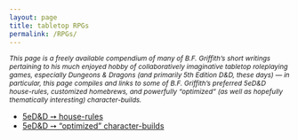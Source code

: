 ```yaml
---
layout: page
title: tabletop RPGs
permalink: /RPGs/
---
```


<p 
  style="font-size:0.75rem; font-style:italic;"
  >This page is a freely available compendium of many of B.F. Griffith’s short writings pertaining to his much enjoyed hobby of collaboratively imaginative tabletop roleplaying games, especially Dungeons & Dragons (and primarily 5th Edition D&D, these days) — in particular, this page compiles and links to some of B.F. Griffith’s preferred 5eD&D house-rules, customized homebrews, and powerfully “optimized” (as well as hopefully thematically interesting) character-builds.
</p>
<ul>
  <li>
    <a href="/RPGs/5eDnD/house-rules/">5eD&D &#10137; house-rules</a>
  </li>
  <li>
    <a href="/RPGs/5eDnD/character-builds/">5eD&D &#10137; “optimized” character-builds</a>
  </li>
</ul>
